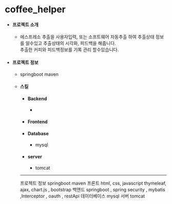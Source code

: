 # coffee_helper



<ul>
  <li> <h4>프로젝트 소개</h4> </li>
      <ul>
        <li>
            <p>
               에스프레소 추출을 사용자입력, 또는 소프트웨어 자동추출 하여 추출상태 정보를 알수있고 추출상태의 시각화, 피드백을 해줍니다.<br>
                 추출한 커피와 피드백정보를 기록 관리 할수있습니다. 
            </p>
         </li>
      </ul>
   <li> <h4> 프로젝트 정보 </h4> </li>
     <ul>
       <li> springboot maven </li>
        <li> <h4> 스킬 </h4></li>
          <ul>
            <li> <h4> Backend </h4></li>
              <ul>
                <li></li>
              </ul>
            <li> <h4> Frontend </h4></li>
            <li> <h4> Database </h4></li>
              <ul>
                  <li>mysql</li>
              </ul>
            <li> <h4> server </h4></li>
               <ul>
                <li>tomcat</li>
              </ul>
 
</ul>
<hr>

프로젝트 정보 springboot maven 
프론트 html, css, javascript thymeleaf, ajax, chart.js , bootstrap
백앤드 springboot , spring security , mybatis ,Interceptor , oauth , restApi
데이터베이스 mysql
서버 tomcat


